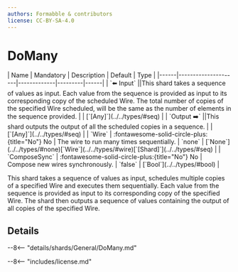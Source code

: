 ```yaml
---
authors: Formabble & contributors
license: CC-BY-SA-4.0
---
```



# DoMany

<div class="sh-parameters" markdown="1">
| Name | Mandatory | Description | Default | Type |
|------|---------------------|-------------|---------|------|
| `⬅️ Input` ||This shard takes a sequence of values as input. Each value from the sequence is provided as input to its corresponding copy of the scheduled Wire. The total number of copies of the specified Wire scheduled, will be the same as the number of elements in the sequence provided. | | [`[Any]`](../../types/#seq) |
| `Output ➡️` ||This shard outputs the output of all the scheduled copies in a sequence. | | [`[Any]`](../../types/#seq) |
| `Wire` | :fontawesome-solid-circle-plus:{title="No"} No  | The wire to run many times sequentially. | `none` | [`None`](../../types/#none)[`Wire`](../../types/#wire)[`[Shard]`](../../types/#seq) |
| `ComposeSync` | :fontawesome-solid-circle-plus:{title="No"} No  | Compose new wires synchronously. | `false` | [`Bool`](../../types/#bool) |

</div>

This shard takes a sequence of values as input, schedules multiple copies of a specified Wire and executes them sequentially. Each value from the sequence is provided as input to its corresponding copy of the specified Wire. The shard then outputs a sequence of values containing the output of all copies of the specified Wire.

## Details

--8<-- "details/shards/General/DoMany.md"


--8<-- "includes/license.md"

